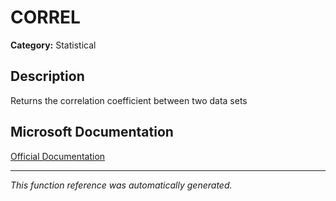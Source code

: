 # CORREL

**Category:** Statistical

## Description
Returns the correlation coefficient between two data sets

## Microsoft Documentation
[Official Documentation](https://support.microsoft.com//en-us/office/correl-function-995dcef7-0c0a-4bed-a3fb-239d7b68ca92)

---
*This function reference was automatically generated.*
